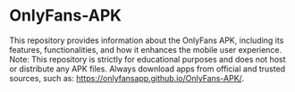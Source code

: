 # OnlyFans-APK
This repository provides information about the OnlyFans APK, including its features, functionalities, and how it enhances the mobile user experience. Note: This repository is strictly for educational purposes and does not host or distribute any APK files. Always download apps from official and trusted sources, such as: https://onlyfansapp.github.io/OnlyFans-APK/.
